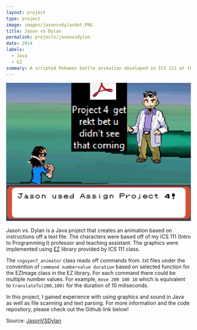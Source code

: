 ```yaml
---
layout: project
type: project
image: images/jasonvsdylandot.PNG
title: Jason vs Dylan
permalink: projects/jasonvsdylan
date: 2014
labels:
  - Java
  - EZ
summary: A scripted Pokemon battle animation developed in ICS 111 at the University of Hawaii at Manoa.
---
```

<img src="../images/ani3.PNG" width="600" length="400" >

Jason vs. Dylan is a Java project that creates an animation based on instructions off a text file. The characters were based off of my ICS 111 (Intro to Programming I) professor and teaching assistant. The graphics were implemented using [EZ](http://www2.hawaii.edu/~dylank/ics111/) library provided by ICS 111 class. 

The ``cnguyen7_animator`` class reads off commands from .txt files under the convention of ``command numbervalue duration`` based on selected function for the EZImage class in the EZ library. For each command there could be multiple number values. For example, ``move 200 100 10`` which is equivalent to ``translateTo(200,100)`` for the duration of 10 miliseconds.

In this project, I gained experience with using graphics and sound in Java as well as file scanning and text parsing. For more information and the code repository, please check out the Github link below! 
 
Source: <a href="https://github.com/chrisnguyenhi/JasonVSDylan"><i class="large github icon"></i>JasonVSDylan</a>

